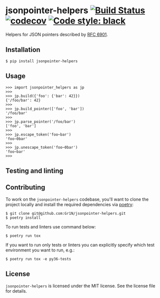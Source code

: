 # jsonpointer-helpers [![Build Status](https://travis-ci.org/Gr1N/jsonpointer-helpers.svg?branch=master)](https://travis-ci.org/Gr1N/jsonpointer-helpers) [![codecov](https://codecov.io/gh/Gr1N/jsonpointer-helpers/branch/master/graph/badge.svg)](https://codecov.io/gh/Gr1N/jsonpointer-helpers) [![Code style: black](https://img.shields.io/badge/code%20style-black-000000.svg)](https://github.com/ambv/black)

Helpers for JSON pointers described by [RFC 6901](https://tools.ietf.org/html/rfc6901).

## Installation

    $ pip install jsonpointer-helpers

## Usage

    >>> import jsonpointer_helpers as jp
    >>>
    >>> jp.build({'foo': {'bar': 42}})
    {'/foo/bar': 42}
    >>>
    >>> jp.build_pointer(['foo', 'bar'])
    '/foo/bar'
    >>>
    >>> jp.parse_pointer('/foo/bar')
    ['foo', 'bar']
    >>>
    >>> jp.escape_token('foo~bar')
    'foo~0bar'
    >>>
    >>> jp.unescape_token('foo~0bar')
    'foo~bar'
    >>>

## Testing and linting

## Contributing

To work on the `jsonpointer-helpers` codebase, you'll want to clone the project locally and install the required dependencies via [poetry](https://poetry.eustace.io):

    $ git clone git@github.com:Gr1N/jsonpointer-helpers.git
    $ poetry install

To run tests and linters use command below:

    $ poetry run tox

If you want to run only tests or linters you can explicitly specify which test environment you want to run, e.g.:

    $ poetry run tox -e py36-tests

## License

`jsonpointer-helpers` is licensed under the MIT license. See the license file for details.
